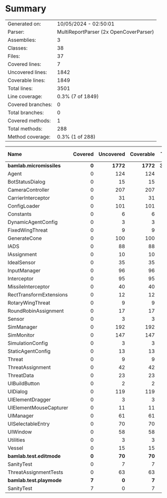 ﻿# Summary
|||
|:---|:---|
| Generated on: | 10/05/2024 - 02:50:01 |
| Parser: | MultiReportParser (2x OpenCoverParser) |
| Assemblies: | 3 |
| Classes: | 38 |
| Files: | 37 |
| Covered lines: | 7 |
| Uncovered lines: | 1842 |
| Coverable lines: | 1849 |
| Total lines: | 3501 |
| Line coverage: | 0.3% (7 of 1849) |
| Covered branches: | 0 |
| Total branches: | 0 |
| Covered methods: | 1 |
| Total methods: | 288 |
| Method coverage: | 0.3% (1 of 288) |

|**Name**|**Covered**|**Uncovered**|**Coverable**|**Total**|**Line coverage**|**Covered**|**Total**|**Branch coverage**|**Covered**|**Total**|**Method coverage**|
|:---|---:|---:|---:|---:|---:|---:|---:|---:|---:|---:|---:|
|**bamlab.micromissiles**|**0**|**1772**|**1772**|**3435**|**0%**|**0**|**0**|****|**0**|**283**|**0%**|
|Agent|0|124|124|206|0%|0|0||0|24|0%|
|BotStatusDialog|0|15|15|30|0%|0|0||0|2|0%|
|CameraController|0|207|207|454|0%|0|0||0|23|0%|
|CarrierInterceptor|0|31|31|48|0%|0|0||0|5|0%|
|ConfigLoader|0|101|101|147|0%|0|0||0|12|0%|
|Constants|0|6|6|17|0%|0|0||0|2|0%|
|DynamicAgentConfig|0|3|3|121|0%|0|0||0|1|0%|
|FixedWingThreat|0|9|9|21|0%|0|0||0|5|0%|
|GenerateCone|0|100|100|144|0%|0|0||0|9|0%|
|IADS|0|88|88|140|0%|0|0||0|17|0%|
|IAssignment|0|10|10|42|0%|0|0||0|3|0%|
|IdealSensor|0|35|35|71|0%|0|0||0|4|0%|
|InputManager|0|96|96|142|0%|0|0||0|11|0%|
|Interceptor|0|95|95|158|0%|0|0||0|15|0%|
|MissileInterceptor|0|40|40|78|0%|0|0||0|4|0%|
|RectTransformExtensions|0|12|12|18|0%|0|0||0|4|0%|
|RotaryWingThreat|0|9|9|21|0%|0|0||0|5|0%|
|RoundRobinAssignment|0|17|17|44|0%|0|0||0|2|0%|
|Sensor|0|3|3|70|0%|0|0||0|1|0%|
|SimManager|0|192|192|327|0%|0|0||0|26|0%|
|SimMonitor|0|147|147|233|0%|0|0||0|19|0%|
|SimulationConfig|0|3|3|121|0%|0|0||0|1|0%|
|StaticAgentConfig|0|13|13|45|0%|0|0||0|5|0%|
|Threat|0|9|9|17|0%|0|0||0|3|0%|
|ThreatAssignment|0|42|42|79|0%|0|0||0|5|0%|
|ThreatData|0|23|23|45|0%|0|0||0|5|0%|
|UIBuildButton|0|2|2|11|0%|0|0||0|2|0%|
|UIDialog|0|119|119|198|0%|0|0||0|18|0%|
|UIElementDragger|0|3|3|12|0%|0|0||0|1|0%|
|UIElementMouseCapturer|0|11|11|20|0%|0|0||0|3|0%|
|UIManager|0|61|61|106|0%|0|0||0|16|0%|
|UISelectableEntry|0|70|70|113|0%|0|0||0|15|0%|
|UIWindow|0|58|58|100|0%|0|0||0|9|0%|
|Utilities|0|3|3|9|0%|0|0||0|1|0%|
|Vessel|0|15|15|27|0%|0|0||0|5|0%|
|**bamlab.test.editmode**|**0**|**70**|**70**|**163**|**0%**|**0**|**0**|****|**0**|**4**|**0%**|
|SanityTest|0|7|7|22|0%|0|0||0|2|0%|
|ThreatAssignmentTests|0|63|63|141|0%|0|0||0|2|0%|
|**bamlab.test.playmode**|**7**|**0**|**7**|**24**|**100%**|**0**|**0**|****|**1**|**1**|**100%**|
|SanityTest|7|0|7|24|100%|0|0||1|1|100%|
